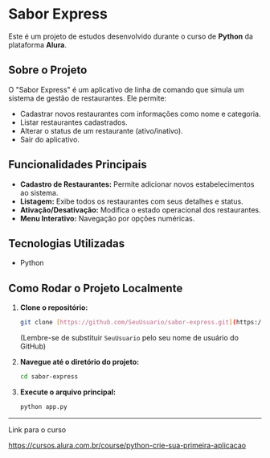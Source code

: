 # Sabor Express

Este é um projeto de estudos desenvolvido durante o curso de **Python** da plataforma **Alura**.

## Sobre o Projeto

O "Sabor Express" é um aplicativo de linha de comando que simula um sistema de gestão de restaurantes. Ele permite:

* Cadastrar novos restaurantes com informações como nome e categoria.
* Listar restaurantes cadastrados.
* Alterar o status de um restaurante (ativo/inativo).
* Sair do aplicativo.

## Funcionalidades Principais

* **Cadastro de Restaurantes:** Permite adicionar novos estabelecimentos ao sistema.
* **Listagem:** Exibe todos os restaurantes com seus detalhes e status.
* **Ativação/Desativação:** Modifica o estado operacional dos restaurantes.
* **Menu Interativo:** Navegação por opções numéricas.

## Tecnologias Utilizadas

* Python

## Como Rodar o Projeto Localmente

1.  **Clone o repositório:**
    ```bash
    git clone [https://github.com/SeuUsuario/sabor-express.git](https://github.com/SeuUsuario/sabor-express.git)
    ```
    (Lembre-se de substituir `SeuUsuario` pelo seu nome de usuário do GitHub)

2.  **Navegue até o diretório do projeto:**
    ```bash
    cd sabor-express
    ```

3.  **Execute o arquivo principal:**
    ```bash
    python app.py
    ```

---
Link para o curso

https://cursos.alura.com.br/course/python-crie-sua-primeira-aplicacao
